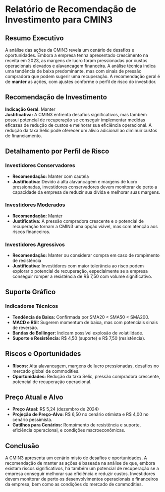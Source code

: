 # Relatório de Recomendação de Investimento para CMIN3

## Resumo Executivo
A análise das ações da CMIN3 revela um cenário de desafios e oportunidades. Embora a empresa tenha apresentado crescimento na receita em 2023, as margens de lucro foram pressionadas por custos operacionais elevados e alavancagem financeira. A análise técnica indica uma tendência de baixa predominante, mas com sinais de pressão compradora que podem sugerir uma recuperação. A recomendação geral é de **manter** as ações, com ajustes conforme o perfil de risco do investidor.

## Recomendação de Investimento
**Indicação Geral:** Manter  
**Justificativa:** A CMIN3 enfrenta desafios significativos, mas também possui potencial de recuperação se conseguir implementar medidas eficazes de redução de custos e melhorar sua eficiência operacional. A redução da taxa Selic pode oferecer um alívio adicional ao diminuir custos de financiamento.

## Detalhamento por Perfil de Risco

### Investidores Conservadores
- **Recomendação:** Manter com cautela
- **Justificativa:** Devido à alta alavancagem e margens de lucro pressionadas, investidores conservadores devem monitorar de perto a capacidade da empresa de reduzir sua dívida e melhorar suas margens.

### Investidores Moderados
- **Recomendação:** Manter
- **Justificativa:** A pressão compradora crescente e o potencial de recuperação tornam a CMIN3 uma opção viável, mas com atenção aos riscos financeiros.

### Investidores Agressivos
- **Recomendação:** Manter ou considerar compra em caso de rompimento de resistência
- **Justificativa:** Investidores com maior tolerância ao risco podem explorar o potencial de recuperação, especialmente se a empresa conseguir romper a resistência de R$ 7,50 com volume significativo.

## Suporte Gráfico

### Indicadores Técnicos
- **Tendência de Baixa:** Confirmada por SMA20 < SMA50 < SMA200.
- **MACD e RSI:** Sugerem momentum de baixa, mas com potenciais sinais de reversão.
- **Bandas de Bollinger:** Indicam possível explosão de volatilidade.
- **Suporte e Resistência:** R$ 4,50 (suporte) e R$ 7,50 (resistência).

## Riscos e Oportunidades
- **Riscos:** Alta alavancagem, margens de lucro pressionadas, desafios no mercado global de commodities.
- **Oportunidades:** Redução da taxa Selic, pressão compradora crescente, potencial de recuperação operacional.

## Preço Atual e Alvo
- **Preço Atual:** R$ 5,24 (dezembro de 2024)
- **Projeção de Preço-Alvo:** R$ 6,50 no cenário otimista e R$ 4,00 no cenário pessimista.
- **Gatilhos para Cenários:** Rompimento de resistência e suporte, eficiência operacional, e condições macroeconômicas.

## Conclusão
A CMIN3 apresenta um cenário misto de desafios e oportunidades. A recomendação de manter as ações é baseada na análise de que, embora existam riscos significativos, há também um potencial de recuperação se a empresa conseguir melhorar sua eficiência e reduzir custos. Investidores devem monitorar de perto os desenvolvimentos operacionais e financeiros da empresa, bem como as condições do mercado de commodities.